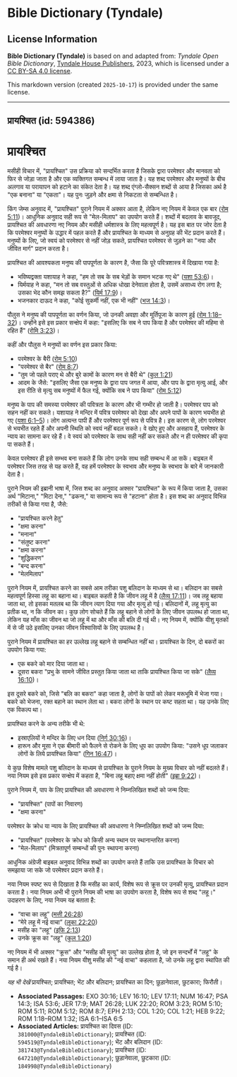 # Bible Dictionary (Tyndale)

## License Information

**Bible Dictionary (Tyndale)** is based on and adapted from: _Tyndale Open Bible Dictionary_, [Tyndale House Publishers](https://tyndaleopenresources.com/), 2023, which is licensed under a [CC BY-SA 4.0 license](https://creativecommons.org/licenses/by-sa/4.0/legalcode.en).

This markdown version (created `2025-10-17`) is provided under the same license.



--------------------------------

## प्रायश्चित (id: 594386)

प्रायश्चित
==========

मसीही विचार में, "प्रायश्चित" उस प्रक्रिया को सन्दर्भित करता है जिसके द्वारा परमेश्वर और मानवता को फिर से जोड़ा जाता है और एक व्यक्तिगत सम्बन्ध में लाया जाता है। यह शब्द परमेश्वर और मनुष्यों के बीच अलगाव या परायापन को हटाने का संकेत देता है। यह शब्द एंग्लो\-सैक्सन शब्दों से आया है जिसका अर्थ है "एक बनाना" या "एकता"। यह पुनः जुड़ने और क्षमा से निकटता से सम्बन्धित है।

किंग जेम्स अनुवाद में, "प्रायश्चित" पुराने नियम में अक्सर आता है, लेकिन नए नियम में केवल एक बार ([रोम 5:11](https://ref.ly/Rom5:11))। आधुनिक अनुवाद सही रूप से "मेल\-मिलाप" का उपयोग करते हैं। शब्दों में बदलाव के बावजूद, प्रायश्चित की अवधारणा नए नियम और मसीही धर्मशास्त्र के लिए महत्वपूर्ण है। यह इस बात पर जोर देता है कि परमेश्वर मनुष्यों के उद्धार में पहल करते हैं और प्रायश्चित के माध्यम से अनुग्रह की भेंट प्रदान करते हैं। मनुष्यों के लिए, जो स्वयं को परमेश्वर से नहीं जोड़ सकते, प्रायश्चित परमेश्वर से जुड़ने का "नया और जीवित मार्ग" प्रदान करता है।

प्रायश्चित की आवश्यकता मनुष्य की पापपूर्णता के कारण है, जैसा कि पूरे पवित्रशास्त्र में दिखाया गया है:

* भविष्यद्वक्ता यशायाह ने कहा, "हम तो सब के सब भेड़ों के समान भटक गए थे" ([यशा 53:6](https://ref.ly/Isa53:6))।
* यिर्मयाह ने कहा, "मन तो सब वस्तुओं से अधिक धोखा देनेवाला होता है, उसमें असाध्य रोग लगा है; उसका भेद कौन समझ सकता है?" ([यिर्म 17:9](https://ref.ly/Jer17:9))।
* भजनकार दाऊद ने कहा, "कोई सुकर्मी नहीं, एक भी नहीं" ([भज 14:3](https://ref.ly/Ps14:3))।

पौलुस ने मनुष्य की पापपूर्णता का वर्णन किया, जो उनकी अवज्ञा और मूर्तिपूजा के कारण हुई ([रोम 1:18–32](https://ref.ly/Rom1:18-Rom1:32))। उन्होंने इसे इस प्रकार सन्क्षेप में कहा: "इसलिए कि सब ने पाप किया है और परमेश्वर की महिमा से रहित हैं" ([रोमि 3:23](https://ref.ly/Rom3:23))।

कहीं और पौलुस ने मनुष्यों का वर्णन इस प्रकार किया:

* परमेश्वर के बैरी ([रोम 5:10](https://ref.ly/Rom5:10))
* "परमेश्वर से बैर" ([रोम 8:7](https://ref.ly/Rom8:7))
* "तुम जो पहले पराए थे और बुरे कामों के कारण मन से बैरी थे" ([कुल 1:21](https://ref.ly/Col1:21))
* आदम के जैसे: "इसलिए जैसा एक मनुष्य के द्वारा पाप जगत में आया, और पाप के द्वारा मृत्यु आई, और इस रीति से मृत्यु सब मनुष्यों में फैल गई, क्योंकि सब ने पाप किया" ([रोम 5:12](https://ref.ly/Rom5:12))

मनुष्य के पाप की समस्या परमेश्वर की पवित्रता के कारण और भी गम्भीर हो जाती है। परमेश्वर पाप को सहन नहीं कर सकते। यशायाह ने मन्दिर में पवित्र परमेश्वर को देखा और अपने पापों के कारण भयभीत हो गए ([यशा 6:1–5](https://ref.ly/Isa6:1-Isa6:5))। लोग अत्यन्त पापी हैं और परमेश्वर पूर्ण रूप से पवित्र है। इस कारण से, लोग परमेश्वर से भयभीत रहते हैं और अपनी स्थिति को स्वयं नहीं बदल सकते। वे खोए हुए और असहाय हैं, परमेश्वर के न्याय का सामना कर रहे हैं। वे स्वयं को परमेश्वर के साथ सही नहीं कर सकते और न ही परमेश्वर की कृपा पा सकते हैं।

केवल परमेश्वर ही इसे सम्भव बना सकते हैं कि लोग उनके साथ सही सम्बन्ध में आ सकें। बाइबल में परमेश्वर जिस तरह से यह करते हैं, वह हमें परमेश्वर के स्वभाव और मनुष्य के स्वभाव के बारे में जानकारी देता है।

पुराने नियम की इब्रानी भाषा में, जिस शब्द का अनुवाद अक्सर "प्रायश्चित" के रूप में किया जाता है, उसका अर्थ "मिटाना," "मिटा देना," "ढकना," या सामान्य रूप से "हटाना" होता है। इस शब्द का अनुवाद विभिन्न तरीकों से किया गया है, जैसे:

* "प्रायश्चित करने हेतु"
* "क्षमा करना"
* "मनाना"
* "संतुष्ट करना"
* "क्षमा करना"
* "शुद्धिकरण"
* "बन्द करना"
* "मेलमिलाप"

पुराने नियम में, प्रायश्चित करने का सबसे आम तरीका पशु बलिदान के माध्यम से था। बलिदान का सबसे महत्वपूर्ण हिस्सा लहू का बहाना था। बाइबल कहती है कि जीवन लहू में है ([लैव्य 17:11](https://ref.ly/Lev17:11))। जब लहू बहाया जाता था, तो इसका मतलब था कि जीवन त्याग दिया गया और मृत्यु हो गई। बलिदानों में, लहू मृत्यु का प्रतीक था, न कि जीवन का। कुछ लोग सोचते हैं कि लहू बहाने से लोगों के लिए जीवन उपलब्ध हो जाता था, लेकिन यह माँस का जीवन था जो लहू में था और माँस की बलि दी गई थी। नए नियम में, क्योंकि यीशु मृतकों में से जी उठे इसलिए उनका जीवन विश्वासियों के लिए उपलब्ध है।

पुराने नियम में प्रायश्चित का हर उल्लेख लहू बहाने से सम्बन्धित नहीं था। प्रायश्चित के दिन, दो बकरों का उपयोग किया गया:

* एक बकरे को मार दिया जाता था।
* दूसरा बकरा "प्रभु के सामने जीवित प्रस्तुत किया जाता था ताकि प्रायश्चित किया जा सके" ([लैव्य 16:10](https://ref.ly/Lev16:10))।

इस दूसरे बकरे को, जिसे "बलि का बकरा" कहा जाता है, लोगों के पापों को लेकर मरूभूमि में भेजा गया। बकरे को भेजना, रक्त बहाने का स्थान लेता था। बकरा लोगों के स्थान पर कष्ट सहता था। यह उनके लिए एक विकल्प था।

प्रायश्चित करने के अन्य तरीके भी थे:

* इस्राएलियों ने मन्दिर के लिए धन दिया ([निर्ग 30:16](https://ref.ly/Exod30:16))।
* हारून और मूसा ने एक बीमारी को फैलने से रोकने के लिए धूप का उपयोग किया: "उसने धूप जलाकर लोगों के लिये प्रायश्चित किया" ([गिन 16:47](https://ref.ly/Num16:47))।

ये कुछ विशेष मामले पशु बलिदान के माध्यम से प्रायश्चित के पुराने नियम के मुख्य विचार को नहीं बदलते हैं। नया नियम इसे इस प्रकार सन्क्षेप में कहता है, "बिना लहू बहाए क्षमा नहीं होती" ([इब्रा 9:22](https://ref.ly/Heb9:22))।

पुराने नियम में, पाप के लिए प्रायश्चित की अवधारणा ने निम्नलिखित शब्दों को जन्म दिया:

* "प्रायश्चित" (पापों का निवारण)
* "क्षमा करना"

परमेश्वर के क्रोध या न्याय के लिए प्रायश्चित की अवधारणा ने निम्नलिखित शब्दों को जन्म दिया:

* "प्रायश्चित" (परमेश्वर के क्रोध को किसी अन्य स्थान पर स्थानान्तरित करना)
* "मेल\-मिलाप" (मित्रतापूर्ण सम्बन्धों की पुनः स्थापना करना)

आधुनिक अंग्रेजी बाइबल अनुवाद विभिन्न शब्दों का उपयोग करते हैं ताकि उस प्रायश्चित के विचार को समझाया जा सके जो परमेश्वर प्रदान करते हैं।

नया नियम स्पष्ट रूप से दिखाता है कि मसीह का कार्य, विशेष रूप से क्रूस पर उनकी मृत्यु, प्रायश्चित प्रदान करता है। नया नियम अभी भी पुराने नियम की भाषा का उपयोग करता है, विशेष रूप से शब्द "लहू।" उदाहरण के लिए, नया नियम यह बताता है:

* “वाचा का लहू” ([मत्ती 26:28](https://ref.ly/Matt26:28))
* “मेरे लहू में नई वाचा” ([लूका 22:20](https://ref.ly/Luke22:20))
* मसीह का "लहू" ([इफि 2:13](https://ref.ly/Eph2:13))
* उनके क्रूस का "लहू" ([कुल 1:20](https://ref.ly/Col1:20))

नए नियम में भी अक्सर "क्रूस" और "मसीह की मृत्यु" का उल्लेख होता है, जो इन सन्दर्भों में "लहू" के समान ही अर्थ रखते हैं। नया नियम यीशु मसीह की "नई वाचा" कहलाता है, जो उनके लहू द्वारा स्थापित की गई है।

*यह भी देखें* प्रायश्चित; प्रायश्चित; भेंट और बलिदान; प्रायश्चित का दिन; छुड़ानेवाला, छुटकारा; फिरौती।

* **Associated Passages:** EXO 30:16; LEV 16:10; LEV 17:11; NUM 16:47; PSA 14:3; ISA 53:6; JER 17:9; MAT 26:28; LUK 22:20; ROM 3:23; ROM 5:10; ROM 5:11; ROM 5:12; ROM 8:7; EPH 2:13; COL 1:20; COL 1:21; HEB 9:22; ROM 1:18–ROM 1:32; ISA 6:1–ISA 6:5
* **Associated Articles:** प्रायश्चित का दिवस  (ID: `381000@TyndaleBibleDictionary`); प्रायश्चित (ID: `594519@TyndaleBibleDictionary`); भेंट और बलिदान (ID: `381743@TyndaleBibleDictionary`); प्रायश्चित (ID: `647210@TyndaleBibleDictionary`); छुड़ानेवाला, छुटकारा (ID: `184998@TyndaleBibleDictionary`)

